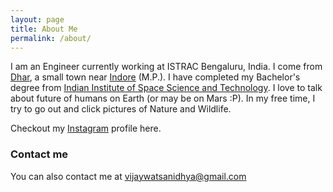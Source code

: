 ```yaml
---
layout: page
title: About Me
permalink: /about/
---
```



I am an Engineer currently working at ISTRAC Bengaluru, India. I come from [Dhar](https://dhar.nic.in/en/), a small town near [Indore](https://indore.nic.in/en/) (M.P.). I have completed my Bachelor's degree from [Indian Institute of Space Science and Technology](https://www.iist.ac.in/). I love to talk about future of humans on Earth (or may be on Mars :P). In my free time, I try to go out and click pictures of Nature and Wildlife.

Checkout my [Instagram](https://www.instagram.com/sanidhya.space/) profile here.  

### Contact me

You can also contact me at [vijaywatsanidhya@gmail.com](mailto:vijaywatsanidhya@gmail.com)
